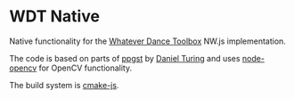 # WDT Native

Native functionality for the [Whatever Dance Toolbox](https://github.com/dasantonym/wdt) NW.js implementation.

The code is based on parts of [ppgst](https://github.com/dturing/ppgst) by [Daniel Turing](https://github.com/dturing) and uses [node-opencv](https://github.com/peterbraden/node-opencv) for OpenCV functionality.

The build system is [cmake-js](https://github.com/unbornchikken/cmake-js).